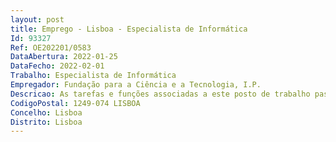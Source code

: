 ```yaml
--- 
layout: post
title: Emprego - Lisboa - Especialista de Informática
Id: 93327
Ref: OE202201/0583
DataAbertura: 2022-01-25
DataFecho: 2022-02-01
Trabalho: Especialista de Informática
Empregador: Fundação para a Ciência e a Tecnologia, I.P.
Descricao: As tarefas e funções associadas a este posto de trabalho passam por  Analisar, propor, planear e realizar a manutenção preventiva, evolutiva e corretiva dos sistemas informáticos (hardware, Sistemas Operativos, equipamentos de rede e outros ) Investigar e resolver problemas técnicos  Realizar instalações de sistemas informáticos ou de rede  Analisar tendências e potenciais problemas através da verificação dos logs dos sistemas. Ter uma atividade de predição e mitigação de problemas  Configurar medidas de segurança adequadas aos sistemas  Garantir a disponibilidade e continuidade operacionais dos sistemas  Documentar os sistemas, nas vertentes de gestão técnica, operação e de uso  Ajustar o desempenho dos sistemas de acordo com uma análise custo benefício  Planear e realizar testes aos sistemas, como de carga, performance, segurança ou outros.
CodigoPostal: 1249-074 LISBOA
Concelho: Lisboa
Distrito: Lisboa
--- 
```

